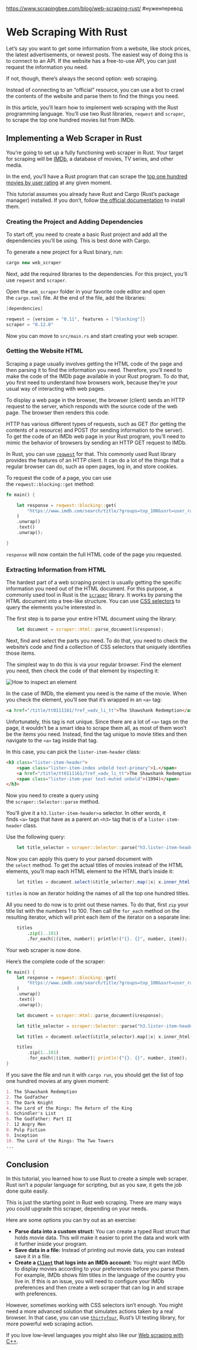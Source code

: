 https://www.scrapingbee.com/blog/web-scraping-rust/
#нуженперевод
# Web Scraping With Rust

Let’s say you want to get some information from a website, like stock prices, the latest advertisements, or newest posts. The easiest way of doing this is to connect to an API. If the website has a free-to-use API, you can just request the information you need.

If not, though, there’s always the second option: web scraping.

Instead of connecting to an “official” resource, you can use a bot to crawl the contents of the website and parse them to find the things you need.

In this article, you’ll learn how to implement web scraping with the Rust programming language. You’ll use two Rust libraries, `reqwest` and `scraper`, to scrape the top one hundred movies list from IMDb.

## Implementing a Web Scraper in Rust

You’re going to set up a fully functioning web scraper in Rust. Your target for scraping will be [IMDb](https://www.imdb.com/), a database of movies, TV series, and other media.

In the end, you’ll have a Rust program that can scrape the [top one hundred movies by user rating](https://www.imdb.com/search/title/?groups=top_100&sort=user_rating,desc&count=100) at any given moment.

This tutorial assumes you already have Rust and Cargo (Rust’s package manager) installed. If you don’t, follow [the official documentation](https://www.rust-lang.org/tools/install) to install them.

### Creating the Project and Adding Dependencies

To start off, you need to create a basic Rust project and add all the dependencies you’ll be using. This is best done with Cargo.

To generate a new project for a Rust binary, run:

```scala
cargo new web_scraper
```

Next, add the required libraries to the dependencies. For this project, you’ll use `reqwest` and `scraper`.

Open the `web_scraper` folder in your favorite code editor and open the `cargo.toml` file. At the end of the file, add the libraries:

```csharp
[dependencies]

reqwest = {version = "0.11", features = ["blocking"]}
scraper = "0.12.0"
```

Now you can move to `src/main.rs` and start creating your web scraper.

### Getting the Website HTML

Scraping a page usually involves getting the HTML code of the page and then parsing it to find the information you need. Therefore, you’ll need to make the code of the IMDb page available in your Rust program. To do that, you first need to understand how browsers work, because they’re your usual way of interacting with web pages.

To display a web page in the browser, the browser (client) sends an HTTP request to the server, which responds with the source code of the web page. The browser then renders this code.

HTTP has various different types of requests, such as GET (for getting the contents of a resource) and POST (for sending information to the server). To get the code of an IMDb web page in your Rust program, you’ll need to mimic the behavior of browsers by sending an HTTP GET request to IMDb.

In Rust, you can use [`reqwest`](https://docs.rs/reqwest/latest/reqwest/) for that. This commonly used Rust library provides the features of an HTTP client. It can do a lot of the things that a regular browser can do, such as open pages, log in, and store cookies.

To request the code of a page, you can use the `reqwest::blocking::get` method:

```rust
fn main() {

    let response = reqwest::blocking::get(
        "https://www.imdb.com/search/title/?groups=top_100&sort=user_rating,desc&count=100",
    )
    .unwrap()
    .text()
    .unwrap();

}
```

`response` will now contain the full HTML code of the page you requested.

### Extracting Information from HTML

The hardest part of a web scraping project is usually getting the specific information you need out of the HTML document. For this purpose, a commonly used tool in Rust is the [`scraper`](https://docs.rs/scraper/0.12.0/scraper/) library. It works by parsing the HTML document into a tree-like structure. You can use [CSS selectors](https://www.w3schools.com/cssref/css_selectors.asp) to query the elements you’re interested in.

The first step is to parse your entire HTML document using the library:

```rust
    let document = scraper::Html::parse_document(&response);
```

Next, find and select the parts you need. To do that, you need to check the website’s code and find a collection of CSS selectors that uniquely identifies those items.

The simplest way to do this is via your regular browser. Find the element you need, then check the code of that element by inspecting it:

![How to inspect an element](https://i.imgur.com/qaM1KG2.png)

In the case of IMDb, the element you need is the name of the movie. When you check the element, you’ll see that it’s wrapped in an `<a>` tag:

```html
<a href="/title/tt0111161/?ref_=adv_li_tt">The Shawshank Redemption</a>
```

Unfortunately, this tag is not unique. Since there are a lot of `<a>` tags on the page, it wouldn’t be a smart idea to scrape them all, as most of them won’t be the items you need. Instead, find the tag unique to movie titles and then navigate to the `<a>` tag inside that tag.

In this case, you can pick the `lister-item-header` class:

```html
<h3 class="lister-item-header">
    <span class="lister-item-index unbold text-primary">1.</span>
    <a href="/title/tt0111161/?ref_=adv_li_tt">The Shawshank Redemption</a>
    <span class="lister-item-year text-muted unbold">(1994)</span>
</h3>
```

Now you need to create a query using the `scraper::Selector::parse` method.

You’ll give it a `h3.lister-item-header>a` selector. In other words, it finds `<a>` tags that have as a parent an `<h3>` tag that is of a `lister-item-header` class.

Use the following query:

```rust
    let title_selector = scraper::Selector::parse("h3.lister-item-header>a").unwrap();
```

Now you can apply this query to your parsed document with the `select` method. To get the actual titles of movies instead of the HTML elements, you’ll map each HTML element to the HTML that’s inside it:

```csharp
    let titles = document.select(&title_selector).map(|x| x.inner_html());
```

`titles` is now an iterator holding the names of all the top one hundred titles.

All you need to do now is to print out these names. To do that, first `zip` your title list with the numbers 1 to 100. Then call the `for_each` method on the resulting iterator, which will print each item of the iterator on a separate line:

```python
    titles
        .zip(1..101)
        .for_each(|(item, number)| println!("{}. {}", number, item));
```

Your web scraper is now done.

Here’s the complete code of the scraper:

```rust
fn main() {
    let response = reqwest::blocking::get(
        "https://www.imdb.com/search/title/?groups=top_100&sort=user_rating,desc&count=100",
    )
    .unwrap()
    .text()
    .unwrap();

    let document = scraper::Html::parse_document(&response);

    let title_selector = scraper::Selector::parse("h3.lister-item-header>a").unwrap();

    let titles = document.select(&title_selector).map(|x| x.inner_html());

    titles
        .zip(1..101)
        .for_each(|(item, number)| println!("{}. {}", number, item));
}
```

If you save the file and run it with `cargo run`, you should get the list of top one hundred movies at any given moment:

```markdown
1. The Shawshank Redemption
2. The Godfather
3. The Dark Knight
4. The Lord of the Rings: The Return of the King
5. Schindler's List
6. The Godfather: Part II
7. 12 Angry Men
8. Pulp Fiction
9. Inception
10. The Lord of the Rings: The Two Towers
...
```

## Conclusion

In this tutorial, you learned how to use Rust to create a simple web scraper. Rust isn’t a popular language for scripting, but as you saw, it gets the job done quite easily.

This is just the starting point in Rust web scraping. There are many ways you could upgrade this scraper, depending on your needs.

Here are some options you can try out as an exercise:

-   **Parse data into a custom struct:** You can create a typed Rust struct that holds movie data. This will make it easier to print the data and work with it further inside your program.
-   **Save data in a file:** Instead of printing out movie data, you can instead save it in a file.
-   **Create a [`Client`](https://docs.rs/reqwest/latest/reqwest/blocking/struct.Client.html) that logs into an IMDb account:** You might want IMDb to display movies according to your preferences before you parse them. For example, IMDb shows film titles in the language of the country you live in. If this is an issue, you will need to configure your IMDb preferences and then create a web scraper that can log in and scrape with preferences.

However, sometimes working with CSS selectors isn’t enough. You might need a more advanced solution that simulates actions taken by a real browser. In that case, you can use [`thirtyfour`](https://docs.rs/thirtyfour/latest/thirtyfour/), Rust’s UI testing library, for more powerful web scraping action.

If you love low-level languages you might also like our [Web scraping with C++](https://www.scrapingbee.com/blog/web-scraping-c++/).